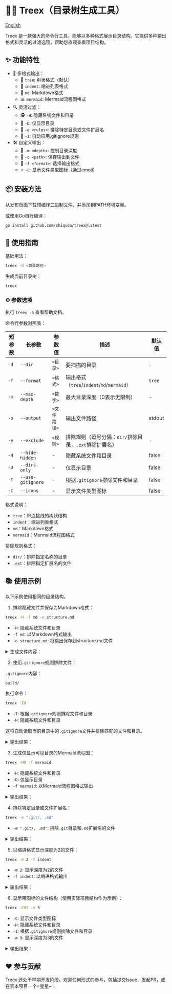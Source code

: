 # 🌳❌ Treex（目录树生成工具）

[English](/README.md)

Treex 是一款强大的命令行工具，能够以多种格式展示目录结构。它提供多种输出格式和灵活的过滤选项，帮助您直观查看项目结构。

## ✨ 功能特性

- 🎨 多格式输出：
  - 🌲 `tree`: 树状格式（默认）
  - 📑 `indent`: 缩进列表格式
  - 📝 `md`: Markdown格式
  - 📊 `mermaid`: Mermaid流程图格式
- 🔍 灵活过滤：
  - 🕵️ `-H`: 隐藏系统文件和目录
  - 📁 `-D`: 仅显示目录
  - 🚫 `-e <rules>`: 排除特定目录或文件扩展名
  - 📝 `-I`: 自动应用.gitignore规则
- 🛠️ 自定义输出：
  - 📏 `-m <depth>`: 控制目录深度
  - 💾 `-o <path>`: 保存输出到文件
  - 🎯 `-f <format>`: 选择输出格式
  - ⭐ `-C`: 显示文件类型图标（通过emoji）

## 📦 安装方法

从[发布页面](https://github.com/shiquda/treex/releases)下载预编译二进制文件，并添加到PATH环境变量。

或使用Go自行编译：

```bash
go install github.com/shiquda/treex@latest
```

## 📖 使用指南

基础用法：

```bash
treex -d <目录路径>
```

生成当前目录树：

```bash
treex
```

### ⚙️ 参数选项

执行 `treex -h` 查看帮助文档。

命令行参数对照表：

| 短参数 | 长参数        | 参数值            | 描述                                                                 | 默认值       |
|--------|---------------|-------------------|---------------------------------------------------------------------|-------------|
| `-d`   | `--dir`       | `<目录>`          | 要扫描的目录                                                         | `.`         |
| `-f`   | `--format`    | `<格式>`          | 输出格式（`tree`/`indent`/`md`/`mermaid`）                           | `tree`      |
| `-m`   | `--max-depth` | `<数字>`          | 最大目录深度（0表示无限制）                                         | -           |
| `-o`   | `--output`    | `<文件路径>`      | 输出文件路径                                                        | stdout      |
| `-e`   | `--exclude`   | `<规则>`          | 排除规则（逗号分隔：`dir/`排除目录，`.ext`排除扩展名）               | -           |
| `-H`   | `--hide-hidden` | -               | 隐藏系统文件和目录                                                   | false       |
| `-D`   | `--dirs-only` | -               | 仅显示目录                                                          | false       |
| `-I`   | `--use-gitignore` | -             | 根据`.gitignore`排除文件和目录                                       | false       |
| `-C`   | `--icons`     | -               | 显示文件类型图标                                                    | false       |

格式说明：

- `tree`：带连接线的树状结构
- `indent`：缩进列表格式
- `md`：Markdown格式
- `mermaid`：Mermaid流程图格式

排除规则格式：

- `dir/`：排除指定名称的目录
- `.ext`：排除指定扩展名的文件

## 📚 使用示例

以下示例使用相同的目录结构。

1. 排除隐藏文件并保存为Markdown格式：

```bash
treex -H -f md -o structure.md
```

- `-H`: 隐藏系统文件和目录
- `-f md`: 以Markdown格式输出
- `-o structure.md`: 将输出保存到structure.md文件

<details>
<summary>生成文件内容：</summary>

```markdown
- ./
  - 1.go
  - 2.go
  - README.md
  - build/
    - win/
      - output.exe
  - test/
    - 3.go
    - README_test.md
```

</details>

2. 使用`.gitignore`规则排除文件：

`.gitignore`内容：

```text
build/
```

执行命令：

```bash
treex -IH
```

- `-I`: 根据`.gitignore`规则排除文件和目录
- `-H`: 隐藏系统文件和目录

这将自动读取当前目录中的`.gitignore`文件并排除匹配的文件和目录。

<details>
<summary>输出结果：</summary>

```text
.
├── 1.go
├── 2.go
├── README.md
└── test
    ├── 3.go
    └── README_test.md
```

</details>

3. 生成仅显示可见目录的Mermaid流程图：

```bash
treex -HD -f mermaid
```

- `-H`: 隐藏系统文件和目录
- `-D`: 仅显示目录
- `-f mermaid`: 以Mermaid流程图格式输出

<details>
<summary>输出结果：</summary>

```mermaid
graph TD
    N1[./]
    N2[build/]
    N1 --> N2
    N3[win/]
    N2 --> N3
    N4[test/]
    N1 --> N4
```

</details>

4. 排除特定目录或文件扩展名：

```bash
treex -e ".git/, .md"
```

- `-e ".git/, .md"`: 排除`.git`目录和`.md`扩展名的文件

<details>
<summary>输出结果：</summary>

```text
.
├── .gitignore
├── 1.go
├── 2.go
├── build
│   └── win
│       └── output.exe
└── test
    └── 3.go
```

</details>

5. 以缩进格式显示深度为2的文件：

```bash
treex -m 2 -f indent
```

- `-m 2`: 显示深度为2的文件
- `-f indent`: 以缩进格式输出

<details>
<summary>输出结果：</summary>

```text
./
    .git/
        HEAD
        config
        description
        hooks/
        info/
        objects/
        refs/
    .gitignore
    1.go
    2.go
    README.md
    build/
        win/
    test/
        3.go
        README_test.md
```

</details>

6. 显示带图标的文件结构（使用实际项目结构作为示例）：

```bash
treex -CHI -m 3
```

- `-C`: 显示文件类型图标
- `-H`: 隐藏系统文件和目录
- `-I`: 根据`.gitignore`规则排除文件和目录
- `-m 3`: 显示深度为3的文件

<details>
<summary>输出结果：</summary>

```text
📁 ./
├── 📝 CODE_OF_CONDUCT.md
├── 📝 CONTRIBUTING.md
├── 📄 LICENSE
├── 📝 README.md
├── 📁 build/
│   ├── 📄 entitlements.mac.plist
│   ├── 📄 icon.icns
│   ├── 📄 icon.ico
│   ├── 🖼️ icon.png
│   ├── 📁 icons/
│   │   ├── 🖼️ 1024x1024.png
│   │   ├── 🖼️ 128x128.png
│   │   ├── 🖼️ 16x16.png
│   │   ├── 🖼️ 24x24.png
│   │   ├── 🖼️ 256x256.png
│   │   ├── 🖼️ 32x32.png
│   │   ├── 🖼️ 48x48.png
│   │   ├── 🖼️ 512x512.png
│   │   └── 🖼️ 64x64.png
│   ├── 🖼️ logo.png
│   ├── 📄 nsis-installer.nsh
│   ├── 🖼️ tray_icon.png
│   ├── 🖼️ tray_icon_dark.png
│   └── 🖼️ tray_icon_light.png
├── ⚙️ dev-app-update.yml
├── 📁 docs/
│   ├── 📝 README.ja.md
│   ├── 📝 README.zh.md
│   ├── 📝 dev.md
│   ├── 📝 sponsor.md
│   └── 📁 technical/
│       └── 📝 KnowledgeService.md
├── ⚙️ electron-builder.yml
├── 📜 electron.vite.config.ts
├── 📄 eslint.config.mjs
├── 📋 package.json
├── 📁 packages/
│   ├── 📁 artifacts/
│   │   ├── 📝 README.md
│   │   ├── 📋 package.json
│   │   └── 📁 statics/
│   ├── 📁 database/
│   │   ├── 📝 README.md
│   │   ├── 📁 data/
│   │   ├── 📋 package.json
│   │   ├── 📁 src/
│   │   └── 📄 yarn.lock
│   └── 📁 shared/
│       ├── 📜 IpcChannel.ts
│       └── 📁 config/
├── 📁 resources/
│   ├── 📁 cherry-studio/
│   │   ├── 🌐 license.html
│   │   └── 🌐 releases.html
│   ├── 📁 data/
│   │   └── 📋 agents.json
│   ├── 📁 js/
│   │   ├── 📜 bridge.js
│   │   └── 📜 utils.js
│   ├── 📁 scripts/
│   │   ├── 📜 download.js
│   │   ├── 📜 install-bun.js
│   │   └── 📜 install-uv.js
│   └── 📄 textMonitor.swift
├── 📁 scripts/
│   ├── 📜 after-pack.js
│   ├── 📜 build-npm.js
│   ├── 📜 check-i18n.js
│   ├── 📜 check-i18n.ts
│   ├── 📜 cloudflare-worker.js
│   ├── 📜 notarize.js
│   ├── 📜 remove-locales.js
│   ├── 📜 replace-spaces.js
│   ├── 📜 update-i18n.ts
│   ├── 📜 utils.js
│   └── 📜 version.js
├── 📁 src/
│   ├── 📁 components/
│   ├── 📁 main/
│   │   ├── 📜 config.ts
│   │   ├── 📜 constant.ts
│   │   ├── 📜 electron.d.ts
│   │   ├── 📁 embeddings/
│   │   ├── 📜 env.d.ts
│   │   ├── 📜 index.ts
│   │   ├── 📁 integration/
│   │   ├── 📜 ipc.ts
│   │   ├── 📁 loader/
│   │   ├── 📁 mcpServers/
│   │   ├── 📁 reranker/
│   │   ├── 📁 services/
│   │   └── 📁 utils/
│   ├── 📁 preload/
│   │   ├── 📜 index.d.ts
│   │   └── 📜 index.ts
│   └── 📁 renderer/
│       ├── 🌐 index.html
│       └── 📁 src/
├── 📋 tsconfig.json
├── 📋 tsconfig.node.json
├── 📋 tsconfig.web.json
└── 📄 yarn.lock
```

</details>

## ♥️ 参与贡献

Treex 还处于早期开发阶段。欢迎任何形式的参与，包括提交Issue、发起PR，或在赏本项目一个⭐星星~！
